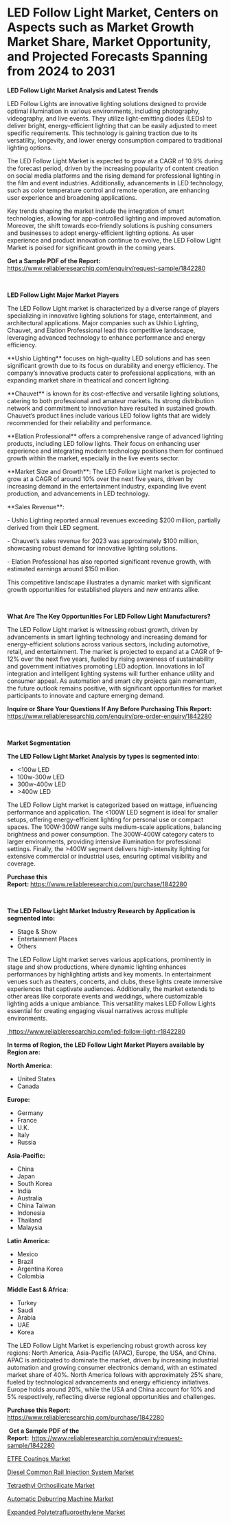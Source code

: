 <p><h1>LED Follow Light Market, Centers on Aspects such as Market Growth Market Share, Market Opportunity, and Projected Forecasts Spanning from 2024 to 2031</h1></p><p><strong>LED Follow Light Market Analysis and Latest Trends</strong></p>
<p><p>LED Follow Lights are innovative lighting solutions designed to provide optimal illumination in various environments, including photography, videography, and live events. They utilize light-emitting diodes (LEDs) to deliver bright, energy-efficient lighting that can be easily adjusted to meet specific requirements. This technology is gaining traction due to its versatility, longevity, and lower energy consumption compared to traditional lighting options.</p><p>The LED Follow Light Market is expected to grow at a CAGR of 10.9% during the forecast period, driven by the increasing popularity of content creation on social media platforms and the rising demand for professional lighting in the film and event industries. Additionally, advancements in LED technology, such as color temperature control and remote operation, are enhancing user experience and broadening applications.</p><p>Key trends shaping the market include the integration of smart technologies, allowing for app-controlled lighting and improved automation. Moreover, the shift towards eco-friendly solutions is pushing consumers and businesses to adopt energy-efficient lighting options. As user experience and product innovation continue to evolve, the LED Follow Light Market is poised for significant growth in the coming years.</p></p>
<p><strong>Get a Sample PDF of the Report:&nbsp;</strong> <a href="https://www.reliableresearchiq.com/enquiry/request-sample/1842280?utm_campaign=1723&utm_medium=2&utm_source=Github&utm_content=ia&utm_term=16102024&utm_id=led-follow-light">https://www.reliableresearchiq.com/enquiry/request-sample/1842280</a></p>
<p>&nbsp;</p>
<p><strong>LED Follow Light Major Market Players</strong></p>
<p><p>The LED Follow Light market is characterized by a diverse range of players specializing in innovative lighting solutions for stage, entertainment, and architectural applications. Major companies such as Ushio Lighting, Chauvet, and Elation Professional lead this competitive landscape, leveraging advanced technology to enhance performance and energy efficiency.</p><p>**Ushio Lighting** focuses on high-quality LED solutions and has seen significant growth due to its focus on durability and energy efficiency. The company’s innovative products cater to professional applications, with an expanding market share in theatrical and concert lighting.</p><p>**Chauvet** is known for its cost-effective and versatile lighting solutions, catering to both professional and amateur markets. Its strong distribution network and commitment to innovation have resulted in sustained growth. Chauvet’s product lines include various LED follow lights that are widely recommended for their reliability and performance.</p><p>**Elation Professional** offers a comprehensive range of advanced lighting products, including LED follow lights. Their focus on enhancing user experience and integrating modern technology positions them for continued growth within the market, especially in the live events sector.</p><p>**Market Size and Growth**: The LED Follow Light market is projected to grow at a CAGR of around 10% over the next five years, driven by increasing demand in the entertainment industry, expanding live event production, and advancements in LED technology. </p><p>**Sales Revenue**: </p><p>- Ushio Lighting reported annual revenues exceeding $200 million, partially derived from their LED segment.</p><p>- Chauvet’s sales revenue for 2023 was approximately $100 million, showcasing robust demand for innovative lighting solutions.</p><p>- Elation Professional has also reported significant revenue growth, with estimated earnings around $150 million.</p><p>This competitive landscape illustrates a dynamic market with significant growth opportunities for established players and new entrants alike.</p></p>
<p>&nbsp;</p>
<p><strong>What Are The Key Opportunities For LED Follow Light Manufacturers?</strong></p>
<p><p>The LED Follow Light market is witnessing robust growth, driven by advancements in smart lighting technology and increasing demand for energy-efficient solutions across various sectors, including automotive, retail, and entertainment. The market is projected to expand at a CAGR of 9-12% over the next five years, fueled by rising awareness of sustainability and government initiatives promoting LED adoption. Innovations in IoT integration and intelligent lighting systems will further enhance utility and consumer appeal. As automation and smart city projects gain momentum, the future outlook remains positive, with significant opportunities for market participants to innovate and capture emerging demand.</p></p>
<p><strong>Inquire or Share Your Questions If Any Before Purchasing This Report:</strong> <a href="https://www.reliableresearchiq.com/enquiry/pre-order-enquiry/1842280?utm_campaign=1723&utm_medium=2&utm_source=Github&utm_content=ia&utm_term=16102024&utm_id=led-follow-light">https://www.reliableresearchiq.com/enquiry/pre-order-enquiry/1842280</a></p>
<p>&nbsp;</p>
<p><strong>Market Segmentation</strong></p>
<p><strong>The LED Follow Light Market Analysis by types is segmented into:</strong></p>
<p><ul><li><100w LED</li><li>100w-300w LED</li><li>300w-400w LED</li><li>>400w LED</li></ul></p>
<p><p>The LED Follow Light market is categorized based on wattage, influencing performance and application. The <100W LED segment is ideal for smaller setups, offering energy-efficient lighting for personal use or compact spaces. The 100W-300W range suits medium-scale applications, balancing brightness and power consumption. The 300W-400W category caters to larger environments, providing intensive illumination for professional settings. Finally, the >400W segment delivers high-intensity lighting for extensive commercial or industrial uses, ensuring optimal visibility and coverage.</p></p>
<p><strong>Purchase this Report:&nbsp;</strong><a href="https://www.reliableresearchiq.com/purchase/1842280?utm_campaign=1723&utm_medium=2&utm_source=Github&utm_content=ia&utm_term=16102024&utm_id=led-follow-light">https://www.reliableresearchiq.com/purchase/1842280</a></p>
<p>&nbsp;</p>
<p><strong>The LED Follow Light Market Industry Research by Application is segmented into:</strong></p>
<p><ul><li>Stage & Show</li><li>Entertainment Places</li><li>Others</li></ul></p>
<p><p>The LED Follow Light market serves various applications, prominently in stage and show productions, where dynamic lighting enhances performances by highlighting artists and key moments. In entertainment venues such as theaters, concerts, and clubs, these lights create immersive experiences that captivate audiences. Additionally, the market extends to other areas like corporate events and weddings, where customizable lighting adds a unique ambiance. This versatility makes LED Follow Lights essential for creating engaging visual narratives across multiple environments.</p></p>
<p><a href="https://www.reliableresearchiq.com/led-follow-light-r1842280?utm_campaign=1723&utm_medium=2&utm_source=Github&utm_content=ia&utm_term=16102024&utm_id=led-follow-light">&nbsp;https://www.reliableresearchiq.com/led-follow-light-r1842280</a></p>
<p><strong>In terms of Region, the LED Follow Light Market Players available by Region are:</strong></p>
<p>
    <p> <strong> North America: </strong>
        <ul>
            <li>United States</li>
            <li>Canada</li>
        </ul>
        </p> 
    <p> <strong> Europe: </strong>
        <ul>
            <li>Germany</li>
            <li>France</li>
            <li>U.K.</li>
            <li>Italy</li>
            <li>Russia</li>
        </ul>
        </p> 
    <p> <strong> Asia-Pacific: </strong>
        <ul>
            <li>China</li>
            <li>Japan</li>
            <li>South Korea</li>
            <li>India</li>
            <li>Australia</li>
            <li>China Taiwan</li>
            <li>Indonesia</li>
            <li>Thailand</li>
            <li>Malaysia</li>
        </ul>
        </p> 
    <p> <strong> Latin America: </strong>
        <ul>
            <li>Mexico</li>
            <li>Brazil</li>
            <li>Argentina Korea</li>
            <li>Colombia</li>
        </ul>
        </p> 
    <p> <strong> Middle East & Africa: </strong>
        <ul>
            <li>Turkey</li>
            <li>Saudi</li>
            <li>Arabia</li>
            <li>UAE</li>
            <li>Korea</li>
        </ul>
    </p>
    </p>
<p><p>The LED Follow Light Market is experiencing robust growth across key regions: North America, Asia-Pacific (APAC), Europe, the USA, and China. APAC is anticipated to dominate the market, driven by increasing industrial automation and growing consumer electronics demand, with an estimated market share of 40%. North America follows with approximately 25% share, fueled by technological advancements and energy efficiency initiatives. Europe holds around 20%, while the USA and China account for 10% and 5% respectively, reflecting diverse regional opportunities and challenges.</p></p>
<p><strong>Purchase this Report: </strong><a href="https://www.reliableresearchiq.com/purchase/1842280?utm_campaign=1723&utm_medium=2&utm_source=Github&utm_content=ia&utm_term=16102024&utm_id=led-follow-light">https://www.reliableresearchiq.com/purchase/1842280</a></p>
<p>&nbsp;<strong>Get a Sample PDF of the Report:&nbsp;&nbsp;</strong><a href="https://www.reliableresearchiq.com/enquiry/request-sample/1842280?utm_campaign=1723&utm_medium=2&utm_source=Github&utm_content=ia&utm_term=16102024&utm_id=led-follow-light">https://www.reliableresearchiq.com/enquiry/request-sample/1842280</a></p>
<p><strong></strong></p>
<p><p><a href="https://www.linkedin.com/pulse/etfe-coatings-market-transformation-comparative-analysis-s3gwc?utm_campaign=1723&utm_medium=2&utm_source=Github&utm_content=ia&utm_term=16102024&utm_id=led-follow-light">ETFE Coatings Market</a></p><p><a href="https://www.linkedin.com/pulse/global-diesel-common-rail-injection-system-market-pulse-j0fke?utm_campaign=1723&utm_medium=2&utm_source=Github&utm_content=ia&utm_term=16102024&utm_id=led-follow-light">Diesel Common Rail Injection System Market</a></p><p><a href="https://www.linkedin.com/pulse/tetraethyl-orthosilicate-market-size-segmentation-trends-growth-4kc5e?utm_campaign=1723&utm_medium=2&utm_source=Github&utm_content=ia&utm_term=16102024&utm_id=led-follow-light">Tetraethyl Orthosilicate Market</a></p><p><a href="https://www.linkedin.com/pulse/emerging-trends-automatic-deburring-machine-market-detailed-o7uae?utm_campaign=1723&utm_medium=2&utm_source=Github&utm_content=ia&utm_term=16102024&utm_id=led-follow-light">Automatic Deburring Machine Market</a></p><p><a href="https://www.linkedin.com/pulse/decoding-expanded-polytetrafluoroethylene-market-signals-m9aqc?utm_campaign=1723&utm_medium=2&utm_source=Github&utm_content=ia&utm_term=16102024&utm_id=led-follow-light">Expanded Polytetrafluoroethylene Market</a></p></p>